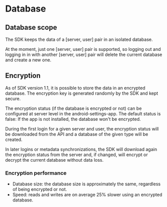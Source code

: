 # Database

<!--DHIS2-SECTION-ID:database-->

## Database scope
The SDK keeps the data of a [server, user] pair in an isolated database.

At the moment, just one [server, user] pair is supported, so logging out and logging in in with another [server, user]
pair will delete the current database and create a new one.

## Encryption
As of SDK version 1.1, it is possible to store the data in an encrypted database. The encryption key is generated randomly
by the SDK and kept secure.

The encryption status (if the database is encrypted or not) can be configured at server level in the android-settings-app.
The default status is false: If the app is not installed, the database won't be encrypted.

During the first login for a given server and user, the encryption status will be downloaded from the API and a
database of the given type will be created.

In later logins or metadata synchronizations, the SDK will download again the encryption status from the server and,
if changed, will encrypt or decrypt the current database without data loss.

### Encryption performance
- Database size: the database size is approximately the same, regardless of being encrypted or not.
- Speed: reads and writes are on average 25% slower using an encrypted database.